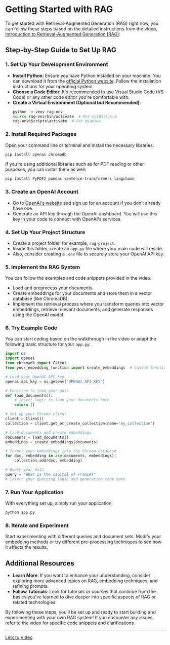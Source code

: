 # Getting Started with RAG

To get started with Retrieval-Augmented Generation (RAG) right now, you can follow these steps based on the detailed instructions from the video, [Introduction to Retrieval-Augmented Generation (RAG)](https://youtu.be/_5Cs1mcg0DM?si=KHUBovuokwBa24Qi):

## Step-by-Step Guide to Set Up RAG

### 1. **Set Up Your Development Environment**
   - **Install Python**: Ensure you have Python installed on your machine. You can download it from the [official Python website](https://www.python.org/downloads/). Follow the installation instructions for your operating system.
   - **Choose a Code Editor**: It's recommended to use Visual Studio Code (VS Code) or any other code editor you're comfortable with.
   - **Create a Virtual Environment (Optional but Recommended)**:
     ```bash
     python -m venv rag-env
     source rag-env/bin/activate  # For macOS/Linux
     rag-env\Scripts\activate  # For Windows
     ```

### 2. **Install Required Packages**
   Open your command line or terminal and install the necessary libraries:
   ```bash
   pip install openai chromadb
   ```
   If you're using additional libraries such as for PDF reading or other purposes, you can install them as well:
   ```bash
   pip install PyPDF2 pandas sentence-transformers langchain
   ```

### 3. **Create an OpenAI Account**
   - Go to [OpenAI's website](https://openai.com/) and sign up for an account if you don’t already have one.
   - Generate an API key through the OpenAI dashboard. You will use this key in your code to connect with OpenAI's services.

### 4. **Set Up Your Project Structure**
   - Create a project folder, for example, `rag-project`.
   - Inside this folder, create an `app.py` file where your main code will reside.
   - Also, consider creating a `.env` file to securely store your OpenAI API key.

### 5. **Implement the RAG System**
   You can follow the examples and code snippets provided in the video:
   - Load and preprocess your documents.
   - Create embeddings for your documents and store them in a vector database (like ChromaDB).
   - Implement the retrieval process where you transform queries into vector embeddings, retrieve relevant documents, and generate responses using the OpenAI model.

### 6. **Try Example Code**
   You can start coding based on the walkthrough in the video or adapt the following basic structure for your `app.py`:

   ```python
   import os
   import openai
   from chromadb import Client
   from your_embedding_function import create_embeddings  # Custom function

   # Load your OpenAI API key
   openai.api_key = os.getenv("OPENAI_API_KEY")

   # Function to load your data
   def load_documents():
       # Insert logic to load your documents here
       return []

   # Set up your Chroma client
   client = Client()
   collection = client.get_or_create_collection(name="my_collection")

   # Load documents and create embeddings
   documents = load_documents()
   embeddings = create_embeddings(documents)

   # Insert your embeddings into the Chroma database
   for doc, embedding in zip(documents, embeddings):
       collection.add(doc, embedding)

   # Query your data
   query = "What is the capital of France?"
   # Insert your querying logic and generation code here
   ```

### 7. **Run Your Application**
   With everything set up, simply run your application:
   ```bash
   python app.py
   ```

### 8. **Iterate and Experiment**
   Start experimenting with different queries and document sets. Modify your embedding methods or try different pre-processing techniques to see how it affects the results.

## Additional Resources
- **Learn More**: If you want to enhance your understanding, consider exploring more advanced topics on RAG, embedding techniques, and refining prompts.
- **Follow Tutorials**: Look for tutorials or courses that continue from the basics you've learned to dive deeper into specific aspects of RAG or related technologies.

By following these steps, you’ll be set up and ready to start building and experimenting with your own RAG system! If you encounter any issues, refer to the video for specific code snippets and clarifications.

---

[Link to Video](https://youtu.be/_5Cs1mcg0DM?si=KHUBovuokwBa24Qi)